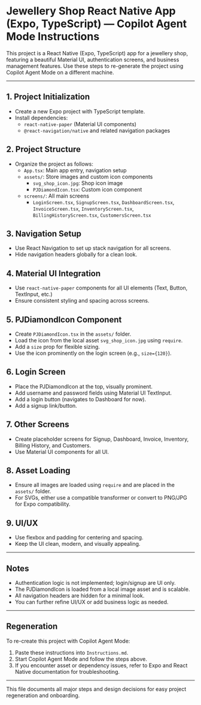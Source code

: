 # Jewellery Shop React Native App (Expo, TypeScript) — Copilot Agent Mode Instructions

This project is a React Native (Expo, TypeScript) app for a jewellery shop, featuring a beautiful Material UI, authentication screens, and business management features. Use these steps to re-generate the project using Copilot Agent Mode on a different machine.

---

## 1. Project Initialization
- Create a new Expo project with TypeScript template.
- Install dependencies:
  - `react-native-paper` (Material UI components)
  - `@react-navigation/native` and related navigation packages

## 2. Project Structure
- Organize the project as follows:
  - `App.tsx`: Main app entry, navigation setup
  - `assets/`: Store images and custom icon components
    - `svg_shop_icon.jpg`: Shop icon image
    - `PJDiamondIcon.tsx`: Custom icon component
  - `screens/`: All main screens
    - `LoginScreen.tsx`, `SignupScreen.tsx`, `DashboardScreen.tsx`, `InvoiceScreen.tsx`, `InventoryScreen.tsx`, `BillingHistoryScreen.tsx`, `CustomersScreen.tsx`

## 3. Navigation Setup
- Use React Navigation to set up stack navigation for all screens.
- Hide navigation headers globally for a clean look.

## 4. Material UI Integration
- Use `react-native-paper` components for all UI elements (Text, Button, TextInput, etc.)
- Ensure consistent styling and spacing across screens.

## 5. PJDiamondIcon Component
- Create `PJDiamondIcon.tsx` in the `assets/` folder.
- Load the icon from the local asset `svg_shop_icon.jpg` using `require`.
- Add a `size` prop for flexible sizing.
- Use the icon prominently on the login screen (e.g., `size={120}`).

## 6. Login Screen
- Place the PJDiamondIcon at the top, visually prominent.
- Add username and password fields using Material UI TextInput.
- Add a login button (navigates to Dashboard for now).
- Add a signup link/button.

## 7. Other Screens
- Create placeholder screens for Signup, Dashboard, Invoice, Inventory, Billing History, and Customers.
- Use Material UI components for all UI.

## 8. Asset Loading
- Ensure all images are loaded using `require` and are placed in the `assets/` folder.
- For SVGs, either use a compatible transformer or convert to PNG/JPG for Expo compatibility.

## 9. UI/UX
- Use flexbox and padding for centering and spacing.
- Keep the UI clean, modern, and visually appealing.

---

## Notes
- Authentication logic is not implemented; login/signup are UI only.
- The PJDiamondIcon is loaded from a local image asset and is scalable.
- All navigation headers are hidden for a minimal look.
- You can further refine UI/UX or add business logic as needed.

---

## Regeneration
To re-create this project with Copilot Agent Mode:
1. Paste these instructions into `Instructions.md`.
2. Start Copilot Agent Mode and follow the steps above.
3. If you encounter asset or dependency issues, refer to Expo and React Native documentation for troubleshooting.

---

This file documents all major steps and design decisions for easy project regeneration and onboarding.